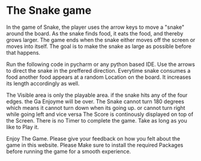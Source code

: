 # The Snake game

In the game of Snake, the player uses the arrow keys to move a "snake" around the board. As the snake finds food,
it eats the food, and thereby grows larger. The game ends when the snake either moves off the screen or moves into itself.
The goal is to make the snake as large as possible before that happens.


Run the following code in pycharm or any python based IDE.
Use the arrows to direct the snake in the preffered direction.
Everytime snake consumes a food another food appears at a random Location on the board.
It increases its length accordingly as well.

The Visible area is only the playable area. if the snake hits any of the four edges. the Ga Enjoyme will be over.
The Snake cannot turn 180 degrees which means it cannot turn down when its going up. or cannot turn right while going left and vice versa
The Score is continously displayed on top of the Screen. 
There is no Timer to complete the game.
Take as long as you like to Play it.

Enjoy The Game. Please give your feedback on how you felt about the game in this website.
Please Make sure to install the required Packages before running the game for a smooth experience.

